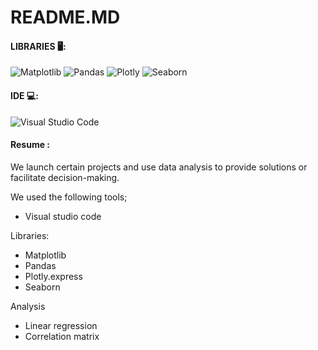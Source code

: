 # README.MD
<h4 align="left">LIBRARIES 🖥️:</h4>

![Matplotlib](https://img.shields.io/badge/Matplotlib-%23ffffff.svg?style=for-the-badge&logo=Matplotlib&logoColor=black)
![Pandas](https://img.shields.io/badge/pandas-%23150458.svg?style=for-the-badge&logo=pandas&logoColor=white)
![Plotly](https://img.shields.io/badge/Plotly-%233F4F75.svg?style=for-the-badge&logo=plotly&logoColor=white)
![Seaborn](https://img.shields.io/badge/Seaborn-0A1931?style=for-the-badge&logo=seaborn&logoColor=white)


<h4 align="left">IDE 💻:</h4>

![Visual Studio Code](https://img.shields.io/badge/Visual%20Studio%20Code-0078d7.svg?style=for-the-badge&logo=visual-studio-code&logoColor=white)


<h4 align="left">Resume :</h4>
<p
A repository for data analys projects

We launch certain projects and use data analysis to provide solutions or facilitate decision-making.

We used the following tools;
- Visual studio code


Libraries:
- Matplotlib
- Pandas
- Plotly.express
- Seaborn

Analysis
- Linear regression
- Correlation matrix
</p>
